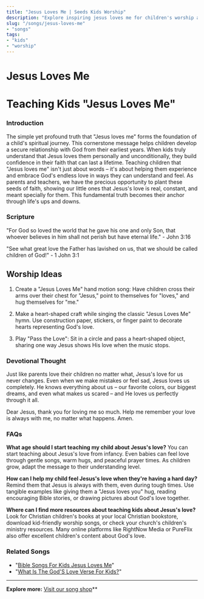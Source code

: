 ```yaml
---
title: "Jesus Loves Me | Seeds Kids Worship"
description: "Explore inspiring jesus loves me for children's worship and faith development. Biblical music resources for families and ministry."
slug: "/songs/jesus-loves-me"
- "songs"
tags:
- "kids"
- "worship"
---
```


# Jesus Loves Me

# Teaching Kids "Jesus Loves Me"

### Introduction
The simple yet profound truth that "Jesus loves me" forms the foundation of a child's spiritual journey. This cornerstone message helps children develop a secure relationship with God from their earliest years. When kids truly understand that Jesus loves them personally and unconditionally, they build confidence in their faith that can last a lifetime. Teaching children that "Jesus loves me" isn't just about words – it's about helping them experience and embrace God's endless love in ways they can understand and feel. As parents and teachers, we have the precious opportunity to plant these seeds of faith, showing our little ones that Jesus's love is real, constant, and meant specially for them. This fundamental truth becomes their anchor through life's ups and downs.

### Scripture
"For God so loved the world that he gave his one and only Son, that whoever believes in him shall not perish but have eternal life." - John 3:16

"See what great love the Father has lavished on us, that we should be called children of God!" - 1 John 3:1

## Worship Ideas
1. Create a "Jesus Loves Me" hand motion song: Have children cross their arms over their chest for "Jesus," point to themselves for "loves," and hug themselves for "me."

2. Make a heart-shaped craft while singing the classic "Jesus Loves Me" hymn. Use construction paper, stickers, or finger paint to decorate hearts representing God's love.

3. Play "Pass the Love": Sit in a circle and pass a heart-shaped object, sharing one way Jesus shows His love when the music stops.

### Devotional Thought
Just like parents love their children no matter what, Jesus's love for us never changes. Even when we make mistakes or feel sad, Jesus loves us completely. He knows everything about us – our favorite colors, our biggest dreams, and even what makes us scared – and He loves us perfectly through it all.

Dear Jesus, thank you for loving me so much. Help me remember your love is always with me, no matter what happens. Amen.

### FAQs
**What age should I start teaching my child about Jesus's love?**
You can start teaching about Jesus's love from infancy. Even babies can feel love through gentle songs, warm hugs, and peaceful prayer times. As children grow, adapt the message to their understanding level.

**How can I help my child feel Jesus's love when they're having a hard day?**
Remind them that Jesus is always with them, even during tough times. Use tangible examples like giving them a "Jesus loves you" hug, reading encouraging Bible stories, or drawing pictures about God's love together.

**Where can I find more resources about teaching kids about Jesus's love?**
Look for Christian children's books at your local Christian bookstore, download kid-friendly worship songs, or check your church's children's ministry resources. Many online platforms like RightNow Media or PureFlix also offer excellent children's content about God's love.

### Related Songs

- "[Bible Songs For Kids Jesus Loves Me](/songs/bible-songs-for-kids-jesus-loves-me/)"
- "[What Is The God'S Love Verse For Kids?](/songs/what-is-the-god-s-love-verse-for-kids/)"

---

**Explore more:** [Visit our song shop](https://seedskidsworship.com/shop)**

<!-- Schema Markup -->
<script type="application/ld+json">
{
  "@context": "https://schema.org",
  "@type": "MusicRecording",
  "name": "Jesus Loves Me",
  "byArtist": {
    "@type": "MusicGroup",
    "name": "Seeds Kids Worship"
  },
  "isFamilyFriendly": true,
  "url": "https://seedskidsworship.com/songs/jesus-loves-me/"
}
</script>